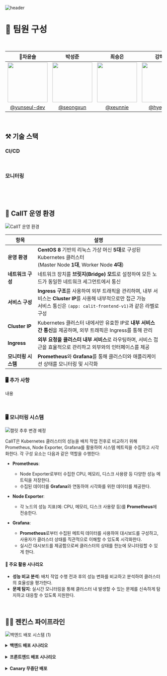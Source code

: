 ![header](https://capsule-render.vercel.app/api?type=venom&color=auto&height=300&section=header&text=CalIT&fontSize=50&desc=📆Optimize%20Your%20Workspace%20Scrum%20Management&descAlignY=60)

# 👀 팀원 구성

<br>

|                    **👑차윤슬**                      |                  **박성준**                   |                 **최승은**                  |                     **강혜정**                     |             **지연희**              |
|:------------------------------------------------:|:------------------------------------------:|:----------------------------------------:|:-----------------------------------------------:|:--------------------------------:|
| <img src="https://github.com/user-attachments/assets/8d255376-5ae9-4685-8f11-cd4b18a4bb55" width="128px"/> | <img src="https://github.com/user-attachments/assets/f49055cf-2b4d-41ac-bb7d-98b47d257c4b" width="128px"/> | <img src="https://github.com/user-attachments/assets/21e6cee5-c2f0-4c94-9a0a-938053c5342b" width="128px"/> | <img src="https://github.com/user-attachments/assets/813020ee-ef97-4f44-becd-38ef55a778b1" width="128px"/> | <img src="https://github.com/user-attachments/assets/cefb90f7-237b-4613-b6e2-89e1c40c00f3" width="128px"/> |
| [@yunseul-dev](https://github.com/yunseul-dev) | [@seongxun](https://github.com/seongxun) | [@xeunnie](https://github.com/xeunnie) | [ @hyejeung](https://github.com/hyejeung) | [@Aqulog](https://github.com/Aqulog) |


<br/>

## ⚒️ 기술 스택

### CI/CD
<img src="https://img.shields.io/badge/Git-000?style=style&logo=Git&logoColor=F05032&color=white" alt=""> <img src="https://img.shields.io/badge/GitHub-181717?style=flat&logo=GitHub&logoColor=black&color=white" alt=""> <img src="https://img.shields.io/badge/Jenkins-D24939?style=flat&logo=jenkins&logoColor=D24939&color=white" alt=""> <img src="https://img.shields.io/badge/Docker-2496ED?style=flat&logo=Docker&logoColor=2496ED&color=white" alt=""> <img src="https://img.shields.io/badge/Kubernetes-326CE5?style=flat&logo=Kubernetes&logoColor=326CE5&color=white" alt="">
### 모니터링
<img src="https://img.shields.io/badge/Prometheus-181717?style=flat&logo=Prometheus&logoColor=E6522C&color=white" alt=""> <img src="https://img.shields.io/badge/Grafana-181717?style=flat&logo=Grafana&logoColor=F46800&color=white" alt="">

<br>

## 📆 CalIT 운영 환경

![CalIT 운영 환경](https://github.com/user-attachments/assets/72eb170f-9e90-4a0b-9734-fdc686eb67dc)


| 항목                | 설명                                                                                                                                                   |
|---------------------|--------------------------------------------------------------------------------------------------------------------------------------------------------|
| **운영 환경**       | **CentOS 8** 기반의 리눅스 가상 머신 **5대**로 구성된 Kubernetes 클러스터 <br> (Master Node **1대**, Worker Node **4대**)                               |
| **네트워크 구성**   | 네트워크 장치를 **브릿지(Bridge) 모드**로 설정하여 모든 노드가 동일한 네트워크 세그먼트에서 통신                                                          |
| **서비스 구성**     | **Ingress 구조**를 사용하여 외부 트래픽을 관리하며, 내부 서비스는 **Cluster IP**를 사용해 내부적으로만 접근 가능 <br> 서비스 통신은 `(app: calit-frontend-v1)`과 같은 라벨로 구성  |
| **Cluster IP**      | Kubernetes 클러스터 내에서만 유효한 IP로 **내부 서비스 간 통신**을 제공하며, 외부 트래픽은 Ingress를 통해 관리                                               |
| **Ingress**         | **외부 요청을 클러스터 내부 서비스**로 라우팅하며, 서비스 접근을 효율적으로 관리하고 외부와의 인터페이스를 제공                                            |
| **모니터링 시스템** | **Prometheus**와 **Grafana**를 통해 클러스터와 애플리케이션 상태를 모니터링 및 시각화                                                                     |


### 🖥️ 추가 사항

내용

<br>

### 🖥️ 모니터링 시스템
![캘릿 추후 변경 예정](https://github.com/user-attachments/assets/d9d66bf1-9b2c-44cc-aa77-5f88c886f89e)

CalIT은 Kubernetes 클러스터의 성능을 배치 작업 전후로 비교하기 위해 Prometheus, Node Exporter, Grafana를 활용하여 시스템 메트릭을 수집하고 시각화한다. 각 구성 요소는 다음과 같은 역할을 수행한다:

- **Prometheus**:
  - Node Exporter로부터 수집한 CPU, 메모리, 디스크 사용량 등 다양한 성능 메트릭을 저장한다.
  - 수집된 데이터를 **Grafana**와 연동하여 시각화를 위한 데이터를 제공한다.
  
- **Node Exporter**:
  - 각 노드의 성능 지표(예: CPU, 메모리, 디스크 사용량 등)를 **Prometheus**에 전송한다.
  
- **Grafana**:
  - **Prometheus**로부터 수집된 메트릭 데이터를 사용하여 대시보드를 구성하고, 사용자가 클러스터 상태를 직관적으로 이해할 수 있도록 시각화한다.
  - 실시간 대시보드를 제공함으로써 클러스터의 상태를 한눈에 모니터링할 수 있게 한다.
  
#### 📝 주요 활용 시나리오
- **성능 비교 분석**: 배치 작업 수행 전과 후의 성능 변화를 비교하고 분석하여 클러스터의 효율성을 평가한다.
- **문제 탐지**: 실시간 모니터링을 통해 클러스터 내 발생할 수 있는 문제를 신속하게 탐지하고 대응할 수 있도록 지원한다.

<br>

## ⛓️‍💥 젠킨스 파이프라인
![백엔드 배포 시스템 (1)](https://github.com/user-attachments/assets/9e669be0-a091-4495-ace9-4e03512e4f5e)

<details>
  <summary><b>백엔드 배포 시나리오</b></summary>
  <div markdown="1">

🛠 백엔드 배포 시나리오

	1.	개발자가 백엔드 코드의 변경 사항을 GitHub에 푸시
	2.	GitHub에서 Webhook을 통해 Jenkins로 알림 전송
	3.	Jenkins 파이프라인 실행
 
	•	Git Clone: Jenkins가 GitHub에서 프로젝트 코드 클론
	•	Project Clean: 프로젝트를 정리하고, 불필요한 파일 제거
	•	Project Compile: 코드 컴파일
	•	Project Test: 코드 테스트 진행
	•	Project Build: 테스트가 성공하면 프로젝트 빌드 완료
	•	Docker Build: 빌드된 프로젝트를 기반으로 Docker 이미지 생성
	•	Docker Push: 생성된 Docker 이미지를 Docker Hub로 푸시
 
	4.	K8S 마스터는 Docker Hub에서 업데이트된 이미지를 받아 백엔드 서버에 배포
	5.	배포가 성공적으로 완료되면 Jenkins가 Discord를 통해 배포 성공 알림을 전송(만약 배포가 실패할 경우, Discord에 실패 알림이 전송)


  </div>
</details>

<br>

<details>
  <summary><b>프론트엔드 배포 시나리오</b></summary>
  <div markdown="1">

  🛠 프론트엔드 배포 시나리오

	1.	개발자가 프론트엔드 코드의 변경 사항을 GitHub에 푸시합니다.
	2.	GitHub에서 Webhook을 통해 Jenkins로 알림 전송
	3.	Jenkins 파이프라인 실행
 
	•	Git Clone: Jenkins가 GitHub에서 프론트엔드 프로젝트 코드 클론
	•	Project Clean: 프로젝트를 정리하고, 불필요한 파일 제거
	•	Project Compile: 프론트엔드 코드 컴파일
	•	Project Test: 컴파일된 코드에 대한 테스트 진행
	•	Project Build: 테스트가 성공하면 프로젝트 빌드 완료
	•	Docker Build: 빌드된 프로젝트를 기반으로 Docker 이미지 생성
	•	Docker Push: 생성된 Docker 이미지를 Docker Hub로 푸시
 
	4.	K8S 마스터는 Docker Hub에서 업데이트된 이미지를 받아 프론트엔드 서버에 배포합니다.
	5.	배포가 성공적으로 완료되면 Jenkins가 Discord를 통해 배포 성공 알림을 전송(만약 배포가 실패할 경우, Discord에 실패 알림이 전송)

  </div>
</details>

<br>

<details>
  <summary><b>Canary 무중단 배포</b></summary>
  <div markdown="1">

내용


  </div>
</details>



